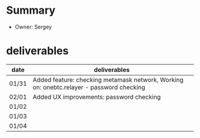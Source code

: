 # Summary
* Owner: Sergey

# deliverables
| date  | deliverables |
|--- | ---|
| 01/31  | Added feature: checking metamask network, Working on: onebtc.relayer - password checking |
| 02/01  | Added UX improvements: password checking |
| 01/02  |  |
| 01/03  |  |
| 01/04  |  |